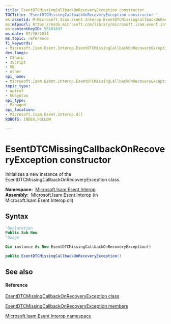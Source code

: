```yaml
---
title: EsentDTCMissingCallbackOnRecoveryException constructor 
TOCTitle: 'EsentDTCMissingCallbackOnRecoveryException constructor '
ms:assetid: M:Microsoft.Isam.Esent.Interop.EsentDTCMissingCallbackOnRecoveryException.#ctor
ms:mtpsurl: https://msdn.microsoft.com/library/microsoft.isam.esent.interop.esentdtcmissingcallbackonrecoveryexception.esentdtcmissingcallbackonrecoveryexception(v=EXCHG.10)
ms:contentKeyID: 55101637
ms.date: 07/30/2014
ms.topic: reference
f1_keywords:
- Microsoft.Isam.Esent.Interop.EsentDTCMissingCallbackOnRecoveryException.EsentDTCMissingCallbackOnRecoveryException
dev_langs:
- CSharp
- JScript
- VB
- other
api_name: 
- Microsoft.Isam.Esent.Interop.EsentDTCMissingCallbackOnRecoveryException..ctor
topic_type: 
- apiref
- kbSyntax
api_type: 
- Managed
api_location: 
- Microsoft.Isam.Esent.Interop.dll
ROBOTS: INDEX,FOLLOW

---
```


# EsentDTCMissingCallbackOnRecoveryException constructor

Initializes a new instance of the EsentDTCMissingCallbackOnRecoveryException class.

**Namespace:**  [Microsoft.Isam.Esent.Interop](hh596136\(v=exchg.10\).md)  
**Assembly:**  Microsoft.Isam.Esent.Interop (in Microsoft.Isam.Esent.Interop.dll)

## Syntax

``` vb
'Declaration
Public Sub New
'Usage

Dim instance As New EsentDTCMissingCallbackOnRecoveryException()
```

``` csharp
public EsentDTCMissingCallbackOnRecoveryException()
```

## See also

#### Reference

[EsentDTCMissingCallbackOnRecoveryException class](dn274310\(v=exchg.10\).md)

[EsentDTCMissingCallbackOnRecoveryException members](dn274231\(v=exchg.10\).md)

[Microsoft.Isam.Esent.Interop namespace](hh596136\(v=exchg.10\).md)

